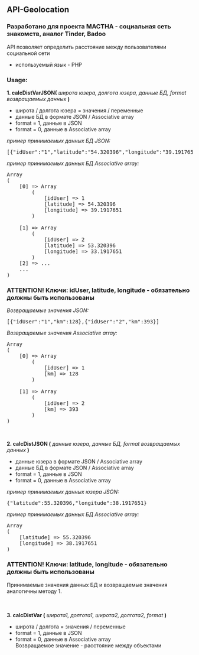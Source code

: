 ## API-Geolocation<br>

### Разработано для проекта MACTHA - социальная сеть знакомств, аналог Tinder, Badoo<br>

API позволяет определить расстояние между пользователями социальной сети<br>
- используемый язык - PHP

### Usage: <br>

<b>1. calcDistVarJSON(</b><em>  широта юзера, долгота юзера, данные БД, format возвращаемых данных </em><b>)</b><br>
- широта / долгота юзера = значения / переменные<br>
- данные БД в формате JSON / Associative array<br>
- format = 1, данные в JSON<br>
- format = 0, данные в Associative array<br>

<em>пример принимаемых данных БД JSON:</em><br>
<pre>
[{"idUser":"1","latitude":"54.320396","longitude":"39.1917651"}, {"idUser":"2","latitude":"53.320396","longitude":"33.1917651"}]</pre>

<em>пример принимаемых данных БД Associative array:</em><br>
<pre>
Array
(
    [0] => Array
        (
            [idUser] => 1
            [latitude] => 54.320396
            [longitude] => 39.1917651
        )

    [1] => Array
        (
            [idUser] => 2
            [latitude] => 53.320396
            [longitude] => 33.1917651
        )
    [2] => ...
    ...
)
</pre>
### ATTENTION! Ключи: idUser, latitude, longitude - обязательно должны быть использованы<br>

<em>Возвращаемые значения JSON:</em><br>
<pre>
[{"idUser":"1","km":128},{"idUser":"2","km":393}]</pre>

<em>Возвращаемые значения Associative array:</em><br>
<pre>
Array
(
    [0] => Array
        (
            [idUser] => 1
            [km] => 128
        )

    [1] => Array
        (
            [idUser] => 2
            [km] => 393
        )
)
</pre><br>

<b>2. calcDistJSON (</b><em>  данные юзера, данные БД, format возвращаемых данных </em><b>)</b><br>
- данные юзера в формате JSON / Associative array<br>
- данные БД в формате JSON / Associative array<br>
- format = 1, данные в JSON<br>
- format = 0, данные в Associative array<br>

<em>пример принимаемых данных юзера JSON:</em><br>
<pre>
{"latitude":55.320396,"longitude":38.1917651}</pre>

<em>пример принимаемых данных БД Associative array:</em><br>
<pre>
Array
(
    [latitude] => 55.320396
    [longitude] => 38.1917651
)
</pre>
### ATTENTION! Ключи: latitude, longitude - обязательно должны быть использованы<br>
Принимаемые значения данных БД и возвращаемые значения аналогичны методу 1.<br><br><br>

<b>3. calcDistVar (</b><em>  широта1, долгота1, широта2, долгота2, format  </em><b>)</b><br>
- широта / долгота  = значения / переменные<br>
- format = 1, данные в JSON<br>
- format = 0, данные в Associative array<br>
Возвращаемое значение - расстояние между объектами
